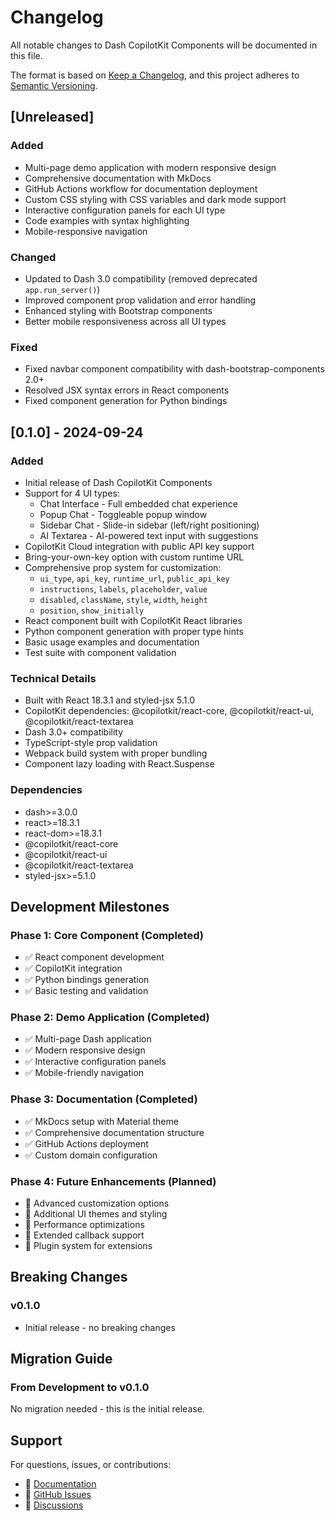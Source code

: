 # Changelog

All notable changes to Dash CopilotKit Components will be documented in this file.

The format is based on [Keep a Changelog](https://keepachangelog.com/en/1.0.0/),
and this project adheres to [Semantic Versioning](https://semver.org/spec/v2.0.0.html).

## [Unreleased]

### Added
- Multi-page demo application with modern responsive design
- Comprehensive documentation with MkDocs
- GitHub Actions workflow for documentation deployment
- Custom CSS styling with CSS variables and dark mode support
- Interactive configuration panels for each UI type
- Code examples with syntax highlighting
- Mobile-responsive navigation

### Changed
- Updated to Dash 3.0 compatibility (removed deprecated `app.run_server()`)
- Improved component prop validation and error handling
- Enhanced styling with Bootstrap components
- Better mobile responsiveness across all UI types

### Fixed
- Fixed navbar component compatibility with dash-bootstrap-components 2.0+
- Resolved JSX syntax errors in React components
- Fixed component generation for Python bindings

## [0.1.0] - 2024-09-24

### Added
- Initial release of Dash CopilotKit Components
- Support for 4 UI types:
  - Chat Interface - Full embedded chat experience
  - Popup Chat - Toggleable popup window
  - Sidebar Chat - Slide-in sidebar (left/right positioning)
  - AI Textarea - AI-powered text input with suggestions
- CopilotKit Cloud integration with public API key support
- Bring-your-own-key option with custom runtime URL
- Comprehensive prop system for customization:
  - `ui_type`, `api_key`, `runtime_url`, `public_api_key`
  - `instructions`, `labels`, `placeholder`, `value`
  - `disabled`, `className`, `style`, `width`, `height`
  - `position`, `show_initially`
- React component built with CopilotKit React libraries
- Python component generation with proper type hints
- Basic usage examples and documentation
- Test suite with component validation

### Technical Details
- Built with React 18.3.1 and styled-jsx 5.1.0
- CopilotKit dependencies: @copilotkit/react-core, @copilotkit/react-ui, @copilotkit/react-textarea
- Dash 3.0+ compatibility
- TypeScript-style prop validation
- Webpack build system with proper bundling
- Component lazy loading with React.Suspense

### Dependencies
- dash>=3.0.0
- react>=18.3.1
- react-dom>=18.3.1
- @copilotkit/react-core
- @copilotkit/react-ui  
- @copilotkit/react-textarea
- styled-jsx>=5.1.0

## Development Milestones

### Phase 1: Core Component (Completed)
- ✅ React component development
- ✅ CopilotKit integration
- ✅ Python bindings generation
- ✅ Basic testing and validation

### Phase 2: Demo Application (Completed)
- ✅ Multi-page Dash application
- ✅ Modern responsive design
- ✅ Interactive configuration panels
- ✅ Mobile-friendly navigation

### Phase 3: Documentation (Completed)
- ✅ MkDocs setup with Material theme
- ✅ Comprehensive documentation structure
- ✅ GitHub Actions deployment
- ✅ Custom domain configuration

### Phase 4: Future Enhancements (Planned)
- 🔄 Advanced customization options
- 🔄 Additional UI themes and styling
- 🔄 Performance optimizations
- 🔄 Extended callback support
- 🔄 Plugin system for extensions

## Breaking Changes

### v0.1.0
- Initial release - no breaking changes

## Migration Guide

### From Development to v0.1.0
No migration needed - this is the initial release.

## Support

For questions, issues, or contributions:
- 📖 [Documentation](https://dash-copilotkit.biyani.xyz)
- 🐛 [GitHub Issues](https://github.com/dash-copilotkit/dash-copilitkit/issues)
- 💬 [Discussions](https://github.com/dash-copilotkit/dash-copilitkit/discussions)
